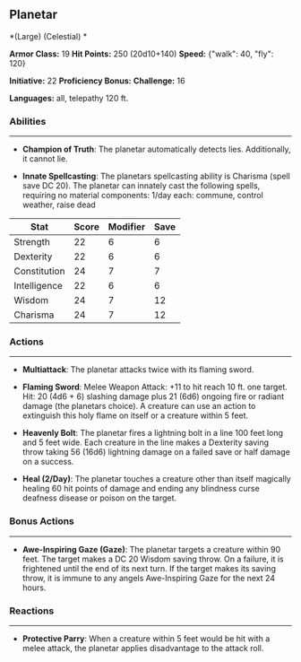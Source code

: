 ## Planetar
*(Large) (Celestial) *

**Armor Class:** 19
**Hit Points:** 250 (20d10+140)
**Speed:** {"walk": 40, "fly": 120}

**Initiative:** 22
**Proficiency Bonus:**
**Challenge:** 16

**Languages:** all, telepathy 120 ft.

### Abilities
 --- 
- **Champion of Truth**: The planetar automatically detects lies. Additionally, it cannot lie.

- **Innate Spellcasting**: The planetars spellcasting ability is Charisma (spell save DC 20). The planetar can innately cast the following spells, requiring no material components: 1/day each: commune, control weather, raise dead



| Stat | Score | Modifier | Save |
| ---- | ---- | ---- | ---- |
| Strength | 22 | 6 | 6 |
| Dexterity | 22 | 6 | 6 |
| Constitution | 24 | 7 | 7 |
| Intelligence | 22 | 6 | 6 |
| Wisdom | 24 | 7 | 12 |
| Charisma | 24 | 7 | 12 |

### Actions
 --- 
- **Multiattack**: The planetar attacks twice with its flaming sword.

- **Flaming Sword**: Melee Weapon Attack: +11 to hit  reach 10 ft.  one target. Hit: 20 (4d6 + 6) slashing damage plus 21 (6d6) ongoing fire or radiant damage (the planetars choice). A creature can use an action to extinguish this holy flame on itself or a creature within 5 feet.

- **Heavenly Bolt**: The planetar fires a lightning bolt in a line 100 feet long and 5 feet wide. Each creature in the line makes a Dexterity saving throw  taking 56 (16d6) lightning damage on a failed save  or half damage on a success.

- **Heal (2/Day)**: The planetar touches a creature other than itself  magically healing 60 hit points of damage and ending any blindness  curse  deafness  disease  or poison on the target.

### Bonus Actions
 --- 
- **Awe-Inspiring Gaze (Gaze)**: The planetar targets a creature within 90 feet. The target makes a DC 20 Wisdom saving throw. On a failure, it is frightened until the end of its next turn. If the target makes its saving throw, it is immune to any angels Awe-Inspiring Gaze for the next 24 hours.

### Reactions
 --- 
- **Protective Parry**: When a creature within 5 feet would be hit with a melee attack, the planetar applies disadvantage to the attack roll.

